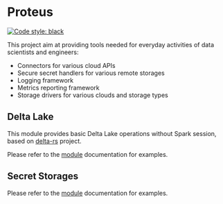 # Proteus
[![Code style: black](https://img.shields.io/badge/code%20style-black-000000.svg)](https://github.com/psf/black)

This project aim at providing tools needed for everyday activities of data scientists and engineers:
- Connectors for various cloud APIs
- Secure secret handlers for various remote storages
- Logging framework
- Metrics reporting framework
- Storage drivers for various clouds and storage types

## Delta Lake

This module provides basic Delta Lake operations without Spark session, based on [delta-rs](https://github.com/delta-io/delta-rs) project.

Please refer to the [module](proteus/storage/delta_lake/README.md) documentation for examples.

## Secret Storages

Please refer to the [module](proteus/storage/secrets/README.md) documentation for examples.
